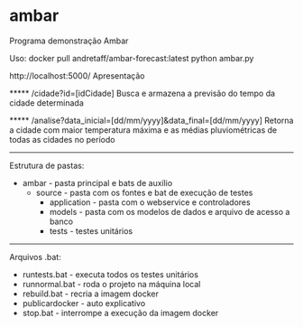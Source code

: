 # ambar

Programa demonstração Ambar

Uso:
docker pull andretaff/ambar-forecast:latest
python ambar.py


http://localhost:5000/
Apresentação

***** /cidade?id=[idCidade]
Busca e armazena a previsão do tempo da cidade determinada

***** /analise?data_inicial=[dd/mm/yyyy]&data_final=[dd/mm/yyyy]
Retorna a cidade com maior temperatura máxima e as médias pluviométricas de todas as cidades no período

------------------------------------------------------------------------------------------------------------------------------

Estrutura de pastas:
- ambar           - pasta principal e bats de auxílio
  - source        - pasta com os fontes e bat de execução de testes
    - application - pasta com o webservice e controladores
    - models      - pasta com os modelos de dados e arquivo de acesso a banco
    - tests       - testes unitários
-----------------------------------------------------------------------------------------------------------------------------
Arquivos .bat:
- runtests.bat - executa todos os testes unitários
- runnormal.bat - roda o projeto na máquina local
- rebuild.bat - recria a imagem docker
- publicardocker - auto explicativo
- stop.bat - interrompe a execução da imagem docker

